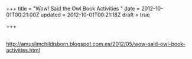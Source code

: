 +++
title = "Wow! Said the Owl Book Activities "
date = 2012-10-01T00:21:00Z
updated = 2012-10-01T00:21:18Z
draft = true

+++

<div dir="ltr" style="text-align: left;" trbidi="on"><br /><a href="http://amuslimchildisborn.blogspot.com.es/2012/05/wow-said-owl-book-activities.html">http://amuslimchildisborn.blogspot.com.es/2012/05/wow-said-owl-book-activities.html</a></div>

